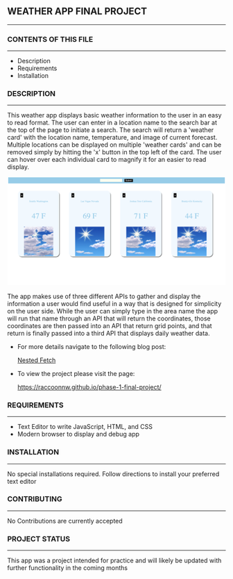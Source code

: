 ## WEATHER APP FINAL PROJECT
-------------------------


### CONTENTS OF THIS FILE
---------------------

* Description
* Requirements
* Installation



### DESCRIPTION
-----------

This weather app displays basic weather information to the user in an easy to read format. The user can enter in a location name to the search bar at the top of the page to initiate a search. The search will return a 'weather card' with the location name, temperature, and image of current forecast. Multiple locations can be displayed on multiple 'weather cards' and can be removed simply by hitting the 'x' button in the top left of the card. The user can hover over each individual card to magnify it for an easier to read display.

![Image of App](WeatherApp.jpg)

The app makes use of three different APIs to gather and display the information a user would find useful in a way that is designed for simplicity on the user side. 
While the user can simply type in the area name the app will run that name through an API that will return the coordinates, those coordinates are then passed into an API that return grid points, and that return is finally passed into a third API that displays daily weather data.

* For more details navigate to the following blog post:
  
  [Nested Fetch](https://medium.com/@shalitmontagne.g/nested-fetch-9c7774fd9592)


* To view the project please visit the page:

    https://raccoonnw.github.io/phase-1-final-project/


### REQUIREMENTS
------------
* Text Editor to write JavaScript, HTML, and CSS
* Modern browser to display and debug app


### INSTALLATION
------------
No special installations required. Follow directions to install your preferred text editor


### CONTRIBUTING
----------------

No Contributions are currently accepted


### PROJECT STATUS
------------------

This app was a project intended for practice and will likely be updated with further functionality in the coming months

